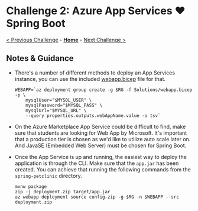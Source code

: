 # Challenge 2: Azure App Services :heart: Spring Boot

[< Previous Challenge](./solution-01.md) - **[Home](../README.md)** - [Next Challenge >](./solution-03.md)

## Notes & Guidance

- There's a number of different methods to deploy an App Services instance, you can use the included [webapp.bicep](./Solutions/webapp.bicep) file for that.

    ```shell
    WEBAPP=`az deployment group create -g $RG -f Solutions/webapp.bicep -p \
        mysqlUser="$MYSQL_USER" \
        mysqlPassword="$MYSQL_PASS" \
        mysqlUrl="$MYSQL_URL" \
        --query properties.outputs.webAppName.value -o tsv`
    ```

- On the Azure Marketplace App Service could be difficult to find, make sure that students are looking for Web App by Microsoft. It's important that a production tier is chosen as we'd like to utilize auto scale later on. And JavaSE (Embedded Web Server) must be chosen for Spring Boot.
- Once the App Service is up and running, the easiest way to deploy the application is through the CLI. Make sure that the `app.jar` has been created. You can achieve that running the following commands from the `spring-petclinic` directory.

    ```shell
    mvnw package
    zip -j deployment.zip target/app.jar
    az webapp deployment source config-zip -g $RG -n $WEBAPP --src deployment.zip
    ```
